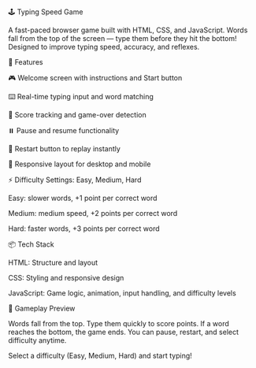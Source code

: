 🕹️ Typing Speed Game

A fast-paced browser game built with HTML, CSS, and JavaScript. Words fall from the top of the screen — type them before they hit the bottom! Designed to improve typing speed, accuracy, and reflexes.

🚀 Features

🎮 Welcome screen with instructions and Start button

⌨️ Real-time typing input and word matching

🧠 Score tracking and game-over detection

⏸️ Pause and resume functionality

🔄 Restart button to replay instantly

🧱 Responsive layout for desktop and mobile

⚡ Difficulty Settings: Easy, Medium, Hard

Easy: slower words, +1 point per correct word

Medium: medium speed, +2 points per correct word

Hard: faster words, +3 points per correct word

📦 Tech Stack

HTML: Structure and layout

CSS: Styling and responsive design

JavaScript: Game logic, animation, input handling, and difficulty levels

📸 Gameplay Preview

Words fall from the top. Type them quickly to score points.
If a word reaches the bottom, the game ends.
You can pause, restart, and select difficulty anytime.

Select a difficulty (Easy, Medium, Hard) and start typing!
